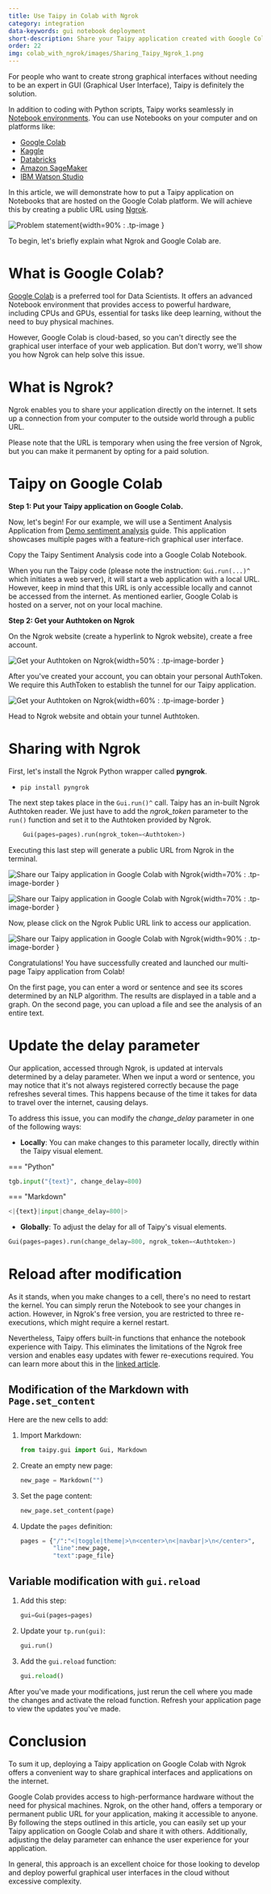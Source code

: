 ```yaml
---
title: Use Taipy in Colab with Ngrok
category: integration
data-keywords: gui notebook deployment
short-description: Share your Taipy application created with Google Colab on the Internet using Ngrok.
order: 22
img: colab_with_ngrok/images/Sharing_Taipy_Ngrok_1.png
---
```

For people who want to create strong graphical interfaces without needing to be an expert in GUI
(Graphical User Interface), Taipy is definitely the solution.

In addition to coding with Python scripts, Taipy works seamlessly in
[Notebook environments](../jupyter_notebooks/index.md). You can use Notebooks on your computer
and on platforms like:

- [Google Colab](https://colab.google/)
- [Kaggle](https://www.kaggle.com/)
- [Databricks](https://www.databricks.com/)
- [Amazon SageMaker](https://aws.amazon.com/fr/sagemaker/)
- [IBM Watson Studio](https://www.ibm.com/products/watson-studio)

In this article, we will demonstrate how to put a Taipy application on Notebooks that are hosted
on the Google Colab platform. We will achieve this by creating a public URL using
[Ngrok](https://ngrok.com/).

![Problem statement](images/Sharing_Taipy_Ngrok_1.png){width=90% : .tp-image }

To begin, let's briefly explain what Ngrok and Google Colab are.

# What is Google Colab?

[Google Colab](https://colab.google/) is a preferred tool for Data Scientists. It offers an
advanced Notebook environment that provides access to powerful hardware,
including CPUs and GPUs, essential for tasks like deep learning, without the need to buy
physical machines.

However, Google Colab is cloud-based, so you can't directly see the graphical user interface
of your web application. But don't worry, we'll show you how Ngrok can help solve this issue.

# What is Ngrok?

Ngrok enables you to share your application directly on the internet. It sets up a connection
from your computer to the outside world through a public URL.

Please note that the URL is temporary when using the free version of Ngrok, but you can make it
permanent by opting for a paid solution.

# Taipy on Google Colab

**Step 1: Put your Taipy application on Google Colab.**

Now, let's begin! For our example, we will use a Sentiment Analysis Application from
[Demo sentiment analysis](https://github.com/Avaiga/demo-sentiment-analysis) guide. This
application showcases multiple pages with a feature-rich graphical user interface.

Copy the Taipy Sentiment Analysis code into a Google Colab Notebook.

When you run the Taipy code (please note the instruction: `Gui.run(...)^` which initiates a web
server), it will start a web application with a local URL. However, keep in mind that
this URL is only accessible locally and cannot be accessed from the internet. As mentioned
earlier, Google Colab is hosted on a server, not on your local machine.

**Step 2: Get your Authtoken on Ngrok**

On the Ngrok website (create a hyperlink to Ngrok website), create a free account.

![Get your Authtoken on Ngrok](images/Sharing_Taipy_Ngrok_2.png){width=50% : .tp-image-border }

After you've created your account, you can obtain your personal AuthToken. We require this
AuthToken to establish the tunnel for our Taipy application.

![Get your Authtoken on Ngrok](images/Sharing_Taipy_Ngrok_3.png){width=60% : .tp-image-border }

Head to Ngrok website and obtain your tunnel Authtoken.

# Sharing with Ngrok

First, let's install the Ngrok Python wrapper called **pyngrok**.

- `pip install pyngrok`

The next step takes place in the `Gui.run()^` call. Taipy has an in-built Ngrok Authtoken reader.
We just have to add the *ngrok_token* parameter to the `run()` function and set it to the Authtoken
provided by Ngrok.

```python
    Gui(pages=pages).run(ngrok_token=<Authtoken>)
```

Executing this last step will generate a public URL from Ngrok in the terminal.

![Share our Taipy application in Google Colab with Ngrok](images/Sharing_Taipy_Ngrok_5.png){width=70% : .tp-image-border }

![Share our Taipy application in Google Colab with Ngrok](images/Sharing_Taipy_Ngrok_5_1.png){width=70% : .tp-image-border }

Now, please click on the Ngrok Public URL link to access our application.

![Share our Taipy application in Google Colab with Ngrok](images/taipy_ngrok_app.gif){width=90% : .tp-image-border }

Congratulations! You have successfully created and launched our multi-page Taipy application
from Colab!

On the first page, you can enter a word or sentence and see its scores determined by an NLP
algorithm. The results are displayed in a table and a graph. On the second page, you can upload
a file and see the analysis of an entire text.

# Update the delay parameter

Our application, accessed through Ngrok, is updated at intervals determined by a delay parameter.
When we input a word or sentence, you may notice that it's not always registered correctly
because the page refreshes several times. This happens because of the time it takes for data to
travel over the internet, causing delays.

To address this issue, you can modify the *change_delay* parameter in one of the following ways:

- **Locally**: You can make changes to this parameter locally, directly within the Taipy visual
  element.

=== "Python"
   ```python
   tgb.input("{text}", change_delay=800)
   ```
=== "Markdown" 
   ```python
   <|{text}|input|change_delay=800|>
   ```

- **Globally**: To adjust the delay for all of Taipy's visual elements.

```python
Gui(pages=pages).run(change_delay=800, ngrok_token=<Authtoken>)
```

# Reload after modification

As it stands, when you make changes to a cell, there's no need to restart the kernel. You can
simply rerun the Notebook to see your changes in action. However, in Ngrok's free version, you
are restricted to three re-executions, which might require a kernel restart.

Nevertheless, Taipy offers built-in functions that enhance the notebook experience with Taipy.
This eliminates the limitations of the Ngrok free version and enables easy updates with fewer
re-executions required. You can learn more about this in the
[linked article](../jupyter_notebooks/index.md).

## Modification of the Markdown with `Page.set_content`

Here are the new cells to add:

1. Import Markdown:
   ```python
   from taipy.gui import Gui, Markdown
   ```

2. Create an empty new page:
   ```python
   new_page = Markdown("")
   ```

3. Set the page content:
   ```python
   new_page.set_content(page)
   ```

4. Update the `pages` definition:
   ```python
   pages = {"/":"<|toggle|theme|>\n<center>\n<|navbar|>\n</center>",
            "line":new_page,
            "text":page_file}
   ```

## Variable modification with `gui.reload`

1. Add this step:
   ```python
   gui=Gui(pages=pages)
   ```

2. Update your `tp.run(gui)`:
   ```python
   gui.run()
   ```

3. Add the `gui.reload` function:
   ```python
   gui.reload()
   ```

After you've made your modifications, just rerun the cell where you made the changes and
activate the reload function. Refresh your application page to view the updates you've made.

# Conclusion

To sum it up, deploying a Taipy application on Google Colab with Ngrok offers a convenient way
to share graphical interfaces and applications on the internet.

Google Colab provides access to high-performance hardware without the need for physical machines.
Ngrok, on the other hand, offers a temporary or permanent public URL for your application,
making it accessible to anyone. By following the steps outlined in this article, you can easily
set up your Taipy application on Google Colab and share it with others. Additionally, adjusting
the delay parameter can enhance the user experience for your application.

In general, this approach is an excellent choice for those looking to develop and deploy
powerful graphical user interfaces in the cloud without excessive complexity.
